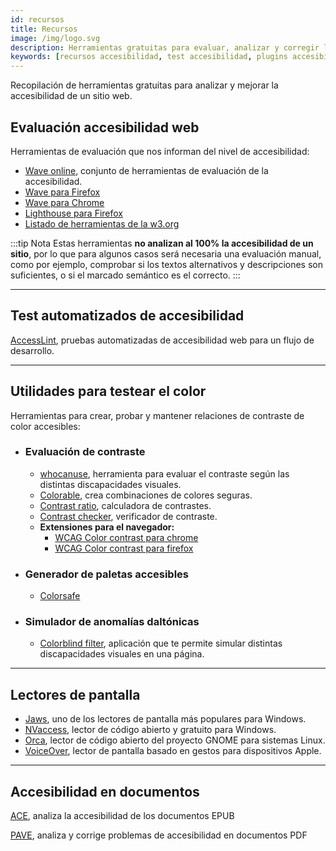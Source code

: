 ```yaml
---
id: recursos
title: Recursos
image: /img/logo.svg
description: Herramientas gratuitas para evaluar, analizar y corregir la accesibilidad web
keywords: [recursos accesibilidad, test accesibilidad, plugins accesibilidad, herramientas]
---
```


Recopilación de herramientas gratuitas para analizar y mejorar la accesibilidad de un sitio web.

## Evaluación accesibilidad web

Herramientas de evaluación que nos informan del nivel de accesibilidad:

- [Wave online](https://wave.webaim.org/), conjunto de herramientas de evaluación de la accesibilidad.
- [Wave para Firefox](https://addons.mozilla.org/en-US/firefox/addon/wave-accessibility-tool/)
- [Wave para Chrome](https://chrome.google.com/webstore/detail/wave-evaluation-tool/jbbplnpkjmmeebjpijfedlgcdilocofh)
- [Lighthouse para Firefox](https://addons.mozilla.org/en-US/firefox/addon/google-lighthouse/)
- [Listado de herramientas de la w3.org](https://www.w3.org/WAI/ER/tools/)

:::tip Nota
Estas herramientas **no analizan al 100% la accesibilidad de un sitio**, por lo que para algunos casos será necesaria una evaluación manual, como por ejemplo, comprobar si los textos alternativos y descripciones son suficientes, o si el marcado semántico es el correcto.
:::

---

## Test automatizados de accesibilidad

[AccessLint](https://accesslint.com/), pruebas automatizadas de accesibilidad web para un flujo de desarrollo.

---

## Utilidades para testear el color

Herramientas para crear, probar y mantener relaciones de contraste de color accesibles:

- ### Evaluación de contraste
    - [whocanuse](https://whocanuse.com/), herramienta para evaluar el contraste según las distintas discapacidades visuales.
    - [Colorable](https://colorable.jxnblk.com/), crea combinaciones de colores seguras.
    - [Contrast ratio](https://contrast-ratio.com/), calculadora de contrastes.
    - [Contrast checker](https://webaim.org/resources/contrastchecker/), verificador de contraste.
    - **Extensiones para el navegador:**
      - [WCAG Color contrast para chrome](https://chrome.google.com/webstore/detail/wcag-color-contrast-check/plnahcmalebffmaghcpcmpaciebdhgdf)
      - [WCAG Color contrast para firefox](https://addons.mozilla.org/es/firefox/addon/wcag-contrast-checker/)
- ### Generador de paletas accesibles 
    - [Colorsafe](http://colorsafe.co/)

- ### Simulador de anomalías daltónicas

  - [Colorblind filter](https://www.toptal.com/designers/colorfilter), aplicación que te permite simular distintas discapacidades visuales en una página.

---

## Lectores de pantalla

- [Jaws](https://www.freedomscientific.com/Products/software/JAWS/), uno de los lectores de pantalla más populares para Windows.
- [NVaccess](https://www.nvaccess.org/), lector de código abierto y gratuito para Windows.
- [Orca](https://wiki.gnome.org/Projects/Orca), lector de código abierto del proyecto GNOME para sistemas Linux.
- [VoiceOver](https://www.apple.com/accessibility/iphone/vision/), lector de pantalla basado en gestos para dispositivos Apple.

---

## Accesibilidad en documentos

[ACE](https://daisy.github.io/ace/), analiza la accesibilidad de los documentos EPUB

[PAVE](https://pave-pdf.org/), analiza y corrige problemas de accesibilidad en documentos PDF